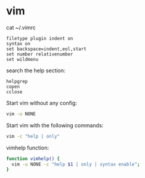 # vim

cat ~/.vimrc
```vim
filetype plugin indent on
syntax on
set backspace=indent,eol,start
set number relativenumber
set wildmenu
```

search the help section:
```vim
helpgrep
copen
cclose
```

Start vim without any config:
```bash
vim -u NONE
```

Start vim with the following commands:
```bash
vim -c "help | only"
```

vimhelp function:
```bash
function vimhelp() {
  vim -u NONE -c "help $1 | only | syntax enable";
}
```
